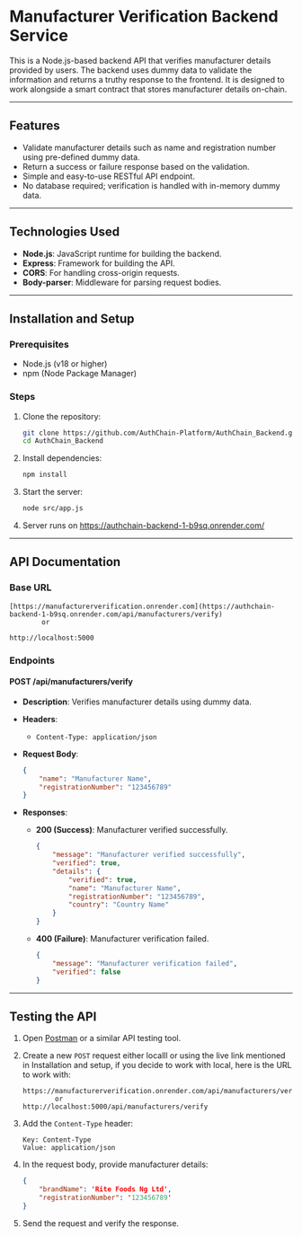 # **Manufacturer Verification Backend Service**

This is a Node.js-based backend API that verifies manufacturer details provided by users. The backend uses dummy data to validate the information and returns a truthy response to the frontend. It is designed to work alongside a smart contract that stores manufacturer details on-chain.

----------

## **Features**

-   Validate manufacturer details such as name and registration number using pre-defined dummy data.
-   Return a success or failure response based on the validation.
-   Simple and easy-to-use RESTful API endpoint.
-   No database required; verification is handled with in-memory dummy data.

----------

## **Technologies Used**

-   **Node.js**: JavaScript runtime for building the backend.
-   **Express**: Framework for building the API.
-   **CORS**: For handling cross-origin requests.
-   **Body-parser**: Middleware for parsing request bodies.

----------

## **Installation and Setup**

### **Prerequisites**

-   Node.js (v18 or higher)
-   npm (Node Package Manager)

### **Steps**

1.  Clone the repository:
    
    ```bash
    git clone https://github.com/AuthChain-Platform/AuthChain_Backend.git
    cd AuthChain_Backend
    
    ```
    
2.  Install dependencies:
    
    ```bash
    npm install
    ```
    
3.  Start the server:
    
    ```bash
    node src/app.js 
    ```
    
4.  Server runs on https://authchain-backend-1-b9sq.onrender.com/
    

----------

## **API Documentation**

### **Base URL**

```
[https://manufacturerverification.onrender.com](https://authchain-backend-1-b9sq.onrender.com/api/manufacturers/verify)
		or

http://localhost:5000

```

### **Endpoints**

#### **POST /api/manufacturers/verify**

-   **Description**: Verifies manufacturer details using dummy data.
-   **Headers**:
    -   `Content-Type: application/json`
-   **Request Body**:
    
    ```json
    {
        "name": "Manufacturer Name",
        "registrationNumber": "123456789"
    }
    
    ```
    
-   **Responses**:
    -   **200 (Success)**: Manufacturer verified successfully.
        
        ```json
        {
            "message": "Manufacturer verified successfully",
            "verified": true,
            "details": {
                "verified": true,
                "name": "Manufacturer Name",
                "registrationNumber": "123456789",
                "country": "Country Name"
            }
        }
        
        ```
        
    -   **400 (Failure)**: Manufacturer verification failed.
        
        ```json
        {
            "message": "Manufacturer verification failed",
            "verified": false
        }
        
        ```
        

----------

## **Testing the API**

1.  Open [Postman](https://www.postman.com/downloads/) or a similar API testing tool.
2.  Create a new `POST` request either localll or using the live link mentioned in Installation and setup, if you decide to work with local, here is the URL to work with:
    
    ```
    https://manufacturerverification.onrender.com/api/manufacturers/verify
            or
    http://localhost:5000/api/manufacturers/verify
    ```
    
3.  Add the `Content-Type` header:
    
    ```
    Key: Content-Type
    Value: application/json
    
    ```
    
4.  In the request body, provide manufacturer details:
    
    ```json
    {
        "brandName": 'Rite Foods Ng Ltd',
        "registrationNumber": '123456789'
    }
    ```
    
5.  Send the request and verify the response.

